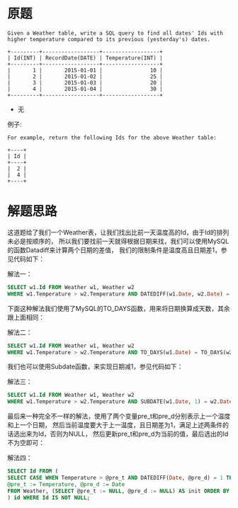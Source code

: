 # 原题

```
Given a Weather table, write a SQL query to find all dates' Ids with higher temperature compared to its previous (yesterday's) dates.

+---------+------------------+------------------+
| Id(INT) | RecordDate(DATE) | Temperature(INT) |
+---------+------------------+------------------+
|       1 |       2015-01-01 |               10 |
|       2 |       2015-01-02 |               25 |
|       3 |       2015-01-03 |               20 |
|       4 |       2015-01-04 |               30 |
+---------+------------------+------------------+
```

  - 无

例子:

```
For example, return the following Ids for the above Weather table:

+----+
| Id |
+----+
|  2 |
|  4 |
+----+
```

# 解题思路
这道题给了我们一个Weather表，让我们找出比前一天温度高的Id，由于Id的排列未必是按顺序的，
所以我们要找前一天就得根据日期来找，我们可以使用MySQL的函数Datadiff来计算两个日期的差值，
我们的限制条件是温度高且日期差1，参见代码如下： 

 

解法一：

```sql
SELECT w1.Id FROM Weather w1, Weather w2
WHERE w1.Temperature > w2.Temperature AND DATEDIFF(w1.Date, w2.Date) = 1;
```

下面这种解法我们使用了MySQL的TO_DAYS函数，用来将日期换算成天数，其余跟上面相同：

 

解法二：

```sql
SELECT w1.Id FROM Weather w1, Weather w2
WHERE w1.Temperature > w2.Temperature AND TO_DAYS(w1.Date) = TO_DAYS(w2.Date) + 1;
```

我们也可以使用Subdate函数，来实现日期减1，参见代码如下：

 

解法三：

```sql
SELECT w1.Id FROM Weather w1, Weather w2
WHERE w1.Temperature > w2.Temperature AND SUBDATE(w1.Date, 1) = w2.Date;
```

最后来一种完全不一样的解法，使用了两个变量pre_t和pre_d分别表示上一个温度和上一个日期，
然后当前温度要大于上一温度，且日期差为1，满足上述两条件的话选出来为Id，否则为NULL，
然后更新pre_t和pre_d为当前的值，最后选出的Id不为空即可：

 

解法四：

```sql
SELECT Id FROM (
SELECT CASE WHEN Temperature > @pre_t AND DATEDIFF(Date, @pre_d) = 1 THEN Id ELSE NULL END AS Id,
@pre_t := Temperature, @pre_d := Date 
FROM Weather, (SELECT @pre_t := NULL, @pre_d := NULL) AS init ORDER BY Date ASC
) id WHERE Id IS NOT NULL;
```
